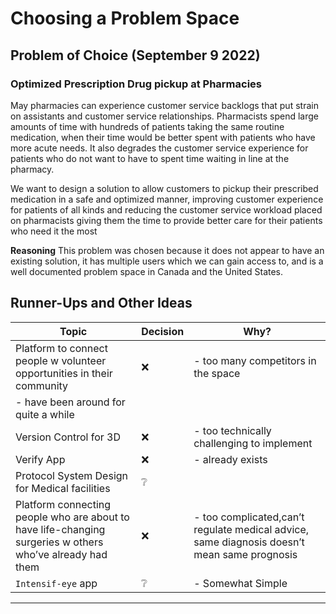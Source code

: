 # Choosing a Problem Space

## Problem of Choice (September 9 2022)

### Optimized Prescription Drug pickup at Pharmacies

May pharmacies can experience customer service backlogs that put strain on assistants and customer service relationships. Pharmacists spend large amounts of time with hundreds of patients taking the same routine medication, when their time would be better spent with patients who have more acute needs. It also degrades the customer service experience for patients who do not want to have to spent time waiting in line at the pharmacy.

We want to design a solution to allow customers to pickup their prescribed medication in a safe and optimized manner, improving customer experience for patients of all kinds and reducing the customer service workload placed on pharmacists giving them the time to provide better care for their patients who need it the most

**Reasoning** This problem was chosen because it does not appear to have an existing solution, it has multiple users which we can gain access to, and is a well documented problem space in Canada and the United States.

## Runner-Ups and Other Ideas

| Topic                                                                                                     | Decision | Why?                                                                                        |
| --------------------------------------------------------------------------------------------------------- | -------- | ------------------------------------------------------------------------------------------- |
| Platform to connect people w volunteer opportunities in their community                                   | ❌       | - too many competitors in the space                                                         |
| - have been around for quite a while                                                                      |
| Version Control for 3D                                                                                    | ❌       | - too technically challenging to implement                                                  |
| Verify App                                                                                                | ❌       | - already exists                                                                            |
| Protocol System Design for Medical facilities                                                             | ❔       |                                                                                             |
| Platform connecting people who are about to have life-changing surgeries w others who’ve already had them | ❌       | - too complicated,can’t regulate medical advice, same diagnosis doesn’t mean same prognosis |
| `Intensif-eye` app                                                                                        | ❔       | - Somewhat Simple                                                                           |

---
